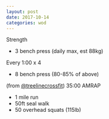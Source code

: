 ```yaml
---
layout: post
date: 2017-10-14
categories: wod
---
```


<!--
**Chris - <span></span>**
-->

Strength
- 3 bench press (daily max, est 88kg)

Every 1:00 x 4
- 8 bench press (80-85% of above)

(from [@treelinecrossfit](http://www.treelinecrossfit.com)) 35:00 AMRAP
- 1 mile run
- 50ft seal walk
- 50 overhead squats (115lb)
